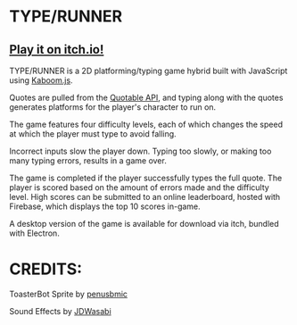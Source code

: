 # TYPE/RUNNER

## [Play it on itch.io!](https://abbasio.itch.io/typerunner)

TYPE/RUNNER is a 2D platforming/typing game hybrid built with JavaScript using [Kaboom.js](https://kaboomjs.com/).

Quotes are pulled from the [Quotable API](https://github.com/lukePeavey/quotable#get-random-quote), and typing along with the quotes generates platforms for the player's character to run on.


The game features four difficulty levels, each of which changes the speed at which the player must type to avoid falling.

Incorrect inputs slow the player down. Typing too slowly, or making too many typing errors, results in a game over. 

The game is completed if the player successfully types the full quote. The player is scored based on the amount of errors made and the difficulty level. High scores can be submitted to an online leaderboard, hosted with Firebase, which displays the top 10 scores in-game.

A desktop version of the game is available for download via itch, bundled with Electron.


# CREDITS:

ToasterBot Sprite by [penusbmic](https://penusbmic.itch.io/)

Sound Effects by [JDWasabi](https://jdwasabi.itch.io/)

